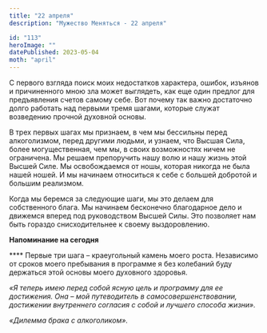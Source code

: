 ```yaml
---
title: "22 апреля"
description: "Мужество Меняться - 22 апреля"

id: "113"
heroImage: ""
datePublished: 2023-05-04
moth: "april"
---
```


С первого взгляда поиск моих недостатков характера, ошибок, изъянов и
причиненного мною зла может выглядеть, как еще один предлог для предъявления
счетов самому себе. Вот почему так важно достаточно долго работать над первыми
тремя шагами, которые служат возведению прочной духовной основы.

В трех первых шагах мы признаем, в чем мы бессильны перед алкоголизмом, перед
другими людьми, и узнаем, что Высшая Сила, более могущественная, чем мы, в
своих возможностях ничем не ограничена. Мы решаем препоручить нашу волю и нашу
жизнь этой Высшей Силе. Мы освобождаемся от ношы, которая никогда не была
нашей ношей. И мы начинаем относиться к себе с большей добротой и большим
реализмом.

Когда мы беремся за следующие шаги, мы это делаем для собственного блага. Мы
начинаем бесконечно благодарное дело и движемся вперед под руководством Высшей
Силы. Это позволяет нам быть гораздо снисходительнее к своему выздоровлению.

**Напоминание на сегодня**

\*\*\*\* Первые три шага – краеугольный камень моего роста. Независимо от сроков
моего пребывания в программе я без колебаний буду держаться этой основы моего
духовного здоровья.

_«Я теперь имею перед собой ясную цель и программу для ее достижения. Она –
мой путеводитель в самосовершенствовании, достижении внутреннего согласия с
собой и лучшего способа жизни»._

_«Дилемма брака с алкоголиком»._
